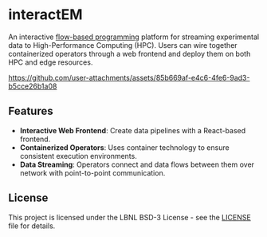 # interactEM

An interactive [flow-based programming](https://en.wikipedia.org/wiki/Flow-based_programming) platform for streaming experimental data to High-Performance Computing (HPC). Users can wire together containerized operators through a web frontend and deploy them on both HPC and edge resources.

https://github.com/user-attachments/assets/85b669af-e4c6-4fe6-9ad3-b5cce26b1a08

## Features

- **Interactive Web Frontend**: Create data pipelines with a React-based frontend.
- **Containerized Operators**: Uses container technology to ensure consistent execution environments.
- **Data Streaming**: Operators connect and data flows between them over network with point-to-point communication.

## License

This project is licensed under the LBNL BSD-3 License - see the [LICENSE](LICENSE) file for details.
